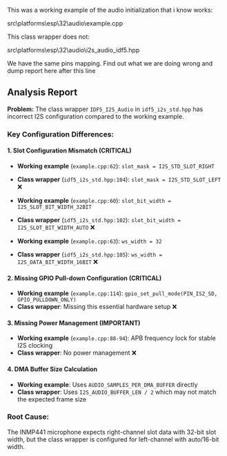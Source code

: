 
This was a working example of the audio initialization that i know works:


src\platforms\esp\32\audio\example.cpp

This class wrapper does not:

src\platforms\esp\32\audio\i2s_audio_idf5.hpp

We have the same pins mapping. Find out what we are doing wrong and dump report here after this line

## Analysis Report

**Problem:** The class wrapper `IDF5_I2S_Audio` in `idf5_i2s_std.hpp` has incorrect I2S configuration compared to the working example.

### Key Configuration Differences:

#### 1. Slot Configuration Mismatch (CRITICAL)
- **Working example** (`example.cpp:62`): `slot_mask = I2S_STD_SLOT_RIGHT`
- **Class wrapper** (`idf5_i2s_std.hpp:104`): `slot_mask = I2S_STD_SLOT_LEFT` ❌

- **Working example** (`example.cpp:60`): `slot_bit_width = I2S_SLOT_BIT_WIDTH_32BIT`
- **Class wrapper** (`idf5_i2s_std.hpp:102`): `slot_bit_width = I2S_SLOT_BIT_WIDTH_AUTO` ❌

- **Working example** (`example.cpp:63`): `ws_width = 32`
- **Class wrapper** (`idf5_i2s_std.hpp:105`): `ws_width = I2S_DATA_BIT_WIDTH_16BIT` ❌

#### 2. Missing GPIO Pull-down Configuration (CRITICAL)
- **Working example** (`example.cpp:114`): `gpio_set_pull_mode(PIN_IS2_SD, GPIO_PULLDOWN_ONLY)`
- **Class wrapper**: Missing this essential hardware setup ❌

#### 3. Missing Power Management (IMPORTANT)  
- **Working example** (`example.cpp:88-94`): APB frequency lock for stable I2S clocking
- **Class wrapper**: No power management ❌

#### 4. DMA Buffer Size Calculation
- **Working example**: Uses `AUDIO_SAMPLES_PER_DMA_BUFFER` directly
- **Class wrapper**: Uses `I2S_AUDIO_BUFFER_LEN / 2` which may not match the expected frame size

### Root Cause:
The INMP441 microphone expects right-channel slot data with 32-bit slot width, but the class wrapper is configured for left-channel with auto/16-bit width.
